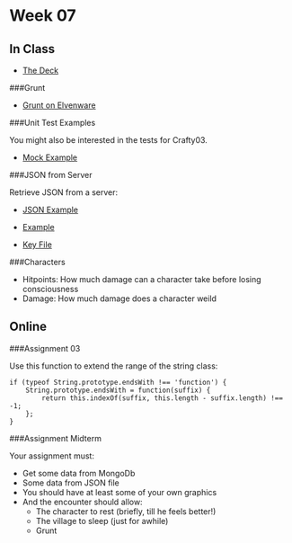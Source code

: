 Week 07
=======

In Class
--------

- [The Deck](http://bit.ly/172VnGB)

###Grunt

- [Grunt on Elvenware](http://elvenware.com/charlie/development/web/UnitTests/Grunt.html)

###Unit Test Examples

You might also be interested in the tests for Crafty03. 

- [Mock Example](/charlie/development/web/JavaScript/Angular.html#basicMock)

###JSON from Server

Retrieve JSON from a server:

- [JSON Example](/charlie/development/web/JavaScript/Angular.html#jsonFromServer)

- [Example](https://github.com/charliecalvert/JsObjects/tree/master/JavaScript/Design/JsonFromServer)
- [Key File](https://github.com/charliecalvert/JsObjects/blob/master/JavaScript/Design/JsonFromServer/index.js)

###Characters

- Hitpoints: How much damage can a character take before losing consciousness
- Damage: How much damage does a character weild

Online
------

###Assignment 03

Use this function to extend the range of the string class:

```
if (typeof String.prototype.endsWith !== 'function') {
    String.prototype.endsWith = function(suffix) {
        return this.indexOf(suffix, this.length - suffix.length) !== -1;
    };
}
```

###Assignment Midterm

Your assignment must:

- Get some data from MongoDb
- Some data from JSON file
- You should have at least some of your own graphics
- And the encounter should allow:
	- The character to rest (briefly, till he feels better!)
	- The village to sleep (just for awhile)
	- Grunt
